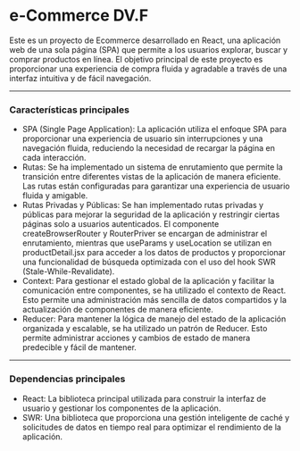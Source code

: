 # e-Commerce DV.F

Este es un proyecto de Ecommerce desarrollado en React, una aplicación web de una sola página (SPA) que permite a los usuarios explorar, buscar y comprar productos en línea. El objetivo principal de este proyecto es proporcionar una experiencia de compra fluida y agradable a través de una interfaz intuitiva y de fácil navegación.

- - -
### Características principales
- SPA (Single Page Application): La aplicación utiliza el enfoque SPA para proporcionar una experiencia de usuario sin interrupciones y una navegación fluida, reduciendo la necesidad de recargar la página en cada interacción.
- Rutas: Se ha implementado un sistema de enrutamiento que permite la transición entre diferentes vistas de la aplicación de manera eficiente. Las rutas están configuradas para garantizar una experiencia de usuario fluida y amigable.
- Rutas Privadas y Públicas: Se han implementado rutas privadas y públicas para mejorar la seguridad de la aplicación y restringir ciertas páginas solo a usuarios autenticados. El componente createBrowserRouter y RouterPriver se encargan de administrar el enrutamiento, mientras que useParams y useLocation se utilizan en productDetail.jsx para acceder a los datos de productos y proporcionar una funcionalidad de búsqueda optimizada con el uso del hook SWR (Stale-While-Revalidate).
- Context: Para gestionar el estado global de la aplicación y facilitar la comunicación entre componentes, se ha utilizado el contexto de React. Esto permite una administración más sencilla de datos compartidos y la actualización de componentes de manera eficiente.
- Reducer: Para mantener la lógica de manejo del estado de la aplicación organizada y escalable, se ha utilizado un patrón de Reducer. Esto permite administrar acciones y cambios de estado de manera predecible y fácil de mantener.

- - -
### Dependencias principales
- React: La biblioteca principal utilizada para construir la interfaz de usuario y gestionar los componentes de la aplicación.
- SWR: Una biblioteca que proporciona una gestión inteligente de caché y solicitudes de datos en tiempo real para optimizar el rendimiento de la aplicación.